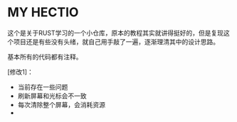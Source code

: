 # MY HECTIO

这个是关于RUST学习的一个小仓库，原本的教程其实就讲得挺好的，但是复现这个项目还是有些没有头绪，就自己用手敲了一遍，逐渐理清其中的设计思路。

基本所有的代码都有注释。


[修改1]：
- 当前存在一些问题
- 刷新屏幕和光标会不一致
- 每次清除整个屏幕，会消耗资源
- 